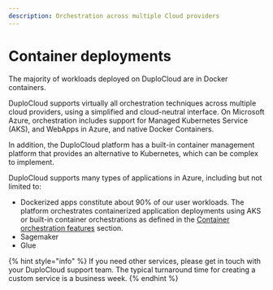 ```yaml
---
description: Orchestration across multiple Cloud providers
---
```


# Container deployments

The majority of workloads deployed on DuploCloud are in Docker containers.&#x20;

DuploCloud supports virtually all orchestration techniques across multiple cloud providers, using a simplified and cloud-neutral interface. On Microsoft Azure, orchestration includes support for Managed Kubernetes Service (AKS), and WebApps in Azure, and native Docker Containers.

In addition, the DuploCloud platform has a built-in container management platform that provides an alternative to Kubernetes, which can be complex to implement.  &#x20;

DuploCloud supports many types of applications in Azure, including but not limited to:

* Dockerized apps constitute about 90% of our user workloads. The platform orchestrates containerized application deployments using AKS or built-in container orchestrations as defined in the [Container orchestration features](../../gcp-user-guide/container-deployments/container-orchestrators.md) section.
* Sagemaker
* Glue&#x20;

{% hint style="info" %}
If you need other services, please get in touch with your DuploCloud support team. The typical turnaround time for creating a custom service is a business week.&#x20;
{% endhint %}
